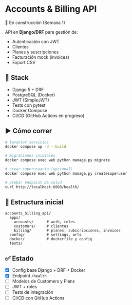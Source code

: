 # Accounts & Billing API
🚧 En construcción (Semana 1)

API en **Django/DRF** para gestión de:
- Autenticación con JWT
- Clientes
- Planes y suscripciones
- Facturación mock (invoices)
- Export CSV

## 🚀 Stack
- Django 5 + DRF
- PostgreSQL (Docker)
- JWT (SimpleJWT)
- Tests con pytest
- Docker Compose
- CI/CD (GitHub Actions en progreso)

## ▶️ Cómo correr
```bash
# levantar servicios
docker compose up -d --build

# migraciones iniciales
docker compose exec web python manage.py migrate

# crear superusuario (opcional)
docker compose exec web python manage.py createsuperuser

# probar endpoint de salud
curl http://localhost:8000/health/
```

## 📂 Estructura inicial
```
accounts_billing_api/
  apps/
    accounts/      # auth, roles
    customers/     # clientes
    billing/       # planes, subscripciones, invoices
  config/          # settings, urls
  docker/          # dockerfile y config
  tests/
```

## ✅ Estado
- [x] Config base Django + DRF + Docker
- [x] Endpoint `/health`
- [ ] Modelos de Customers y Plans
- [ ] JWT + roles
- [ ] Tests de integración
- [ ] CI/CD con GitHub Actions
